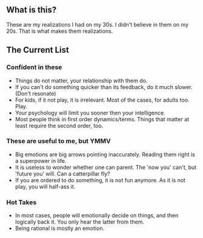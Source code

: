 ## What is this?
These are my realizations I had on my 30s. I didn't believe in them on my 20s. That is what makes them realizations. 

## The Current List

### Confident in these
- Things do not matter, your relationship with them do.
- If you can't do something quicker than its feedback, do it much slower. (Don't resonate)
- For kids, if it not play, it is irrelevant. Most of the cases, for adults too. Play.
- Your psychology will limit you sooner then your intelligence. 
- Most people think in first order dynamics/terms. Things that matter at least require the second order, too.

### These are useful to me, but YMMV
- Big emotions are big arrows pointing inaccurately. Reading them right is a superpower in life.
- It is useless to wonder whether one can parent. The 'now you' can't, but 'future you' will. Can a catterpillar fly? 
- If you are ordered to do something, it is not fun anymore. As it is not play, you will half-ass it.

### Hot Takes
- In most cases, people will emotionally decide on things, and then logically back it. You only hear the latter from them.
- Being rational is mostly an emotion. 
